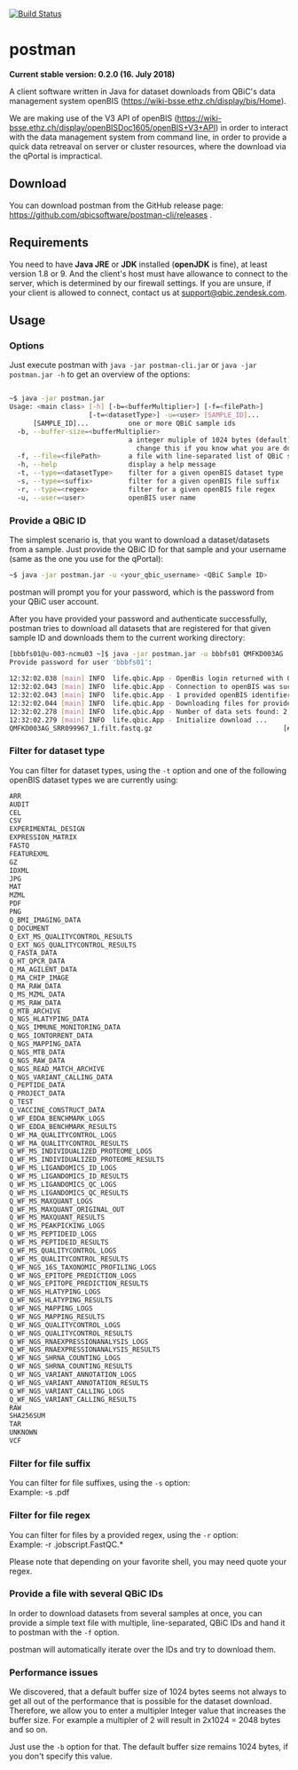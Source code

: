 [![Build Status](https://qbic-intranet.am10.uni-tuebingen.de/jenkins/job/postman-development/badge/icon)](https://qbic-intranet.am10.uni-tuebingen.de/jenkins/job/postman-development/)

# postman

**Current stable version: 0.2.0 (16. July 2018)**

A client software written in Java for dataset downloads from QBiC's data management system openBIS (https://wiki-bsse.ethz.ch/display/bis/Home).

We are making use of the V3 API of openBIS (https://wiki-bsse.ethz.ch/display/openBISDoc1605/openBIS+V3+API) in order to interact with the data management system from command line, in order to provide a quick data retreaval on server or cluster resources, where the download via the qPortal is impractical.

## Download
You can download postman from the GitHub release page: https://github.com/qbicsoftware/postman-cli/releases .

## Requirements
You need to have **Java JRE** or **JDK** installed (**openJDK** is fine), at least version 1.8 or 9. And the client's host must have allowance to connect to the server, which is determined by our firewall settings. If you are unsure, if your client is allowed to connect, contact us at support@qbic.zendesk.com.

## Usage
### Options
Just execute postman with `java -jar postman-cli.jar` or `java -jar postman.jar -h` to get an overview of the options:
```bash

~$ java -jar postman.jar                    
Usage: <main class> [-h] [-b=<bufferMultiplier>] [-f=<filePath>]
                    [-t=<datasetType>] -u=<user> [SAMPLE_ID]...
      [SAMPLE_ID]...          one or more QBiC sample ids
  -b, --buffer-size=<bufferMultiplier>
                              a integer muliple of 1024 bytes (default). Only
                                change this if you know what you are doing.
  -f, --file=<filePath>       a file with line-separated list of QBiC sample ids
  -h, --help                  display a help message
  -t, --type=<datasetType>    filter for a given openBIS dataset type
  -s, --type=<suffix>         filter for a given openBIS file suffix
  -r, --type=<regex>          filter for a given openBIS file regex
  -u, --user=<user>           openBIS user name                          
```
### Provide a QBiC ID
The simplest scenario is, that you want to download a dataset/datasets from a sample. Just provide the QBiC ID for that sample and your username (same as the one you use for the qPortal):
```bash
~$ java -jar postman.jar -u <your_qbic_username> <QBiC Sample ID>
```
postman will prompt you for your password, which is the password from your QBiC user account.

After you have provided your password and authenticate successfully, postman tries to download all datasets that are registered for that given sample ID and downloads them to the current working directory:

```bash
[bbbfs01@u-003-ncmu03 ~]$ java -jar postman.jar -u bbbfs01 QMFKD003AG                                                                                          
Provide password for user 'bbbfs01':                                                                                                                           
                                                                                                                                                               
12:32:02.038 [main] INFO  life.qbic.App - OpenBis login returned with 0                                                                                        
12:32:02.043 [main] INFO  life.qbic.App - Connection to openBIS was successful.                                                                                
12:32:02.043 [main] INFO  life.qbic.App - 1 provided openBIS identifiers have been found: [QMFKD003AG]                                                         
12:32:02.044 [main] INFO  life.qbic.App - Downloading files for provided identifier QMFKD003AG                                                                 
12:32:02.278 [main] INFO  life.qbic.App - Number of data sets found: 2                                                                                         
12:32:02.279 [main] INFO  life.qbic.App - Initialize download ...                                                                                              
QMFKD003AG_SRR099967_1.filt.fastq.gz                                 [###                                                            ]    0.38/7.94   Gb       
```

### Filter for dataset type

You can filter for dataset types, using the `-t` option and one of the following openBIS dataset types we are currently using:

```bash
ARR
AUDIT
CEL
CSV
EXPERIMENTAL_DESIGN
EXPRESSION_MATRIX
FASTQ
FEATUREXML
GZ
IDXML
JPG
MAT
MZML
PDF
PNG
Q_BMI_IMAGING_DATA
Q_DOCUMENT
Q_EXT_MS_QUALITYCONTROL_RESULTS
Q_EXT_NGS_QUALITYCONTROL_RESULTS
Q_FASTA_DATA
Q_HT_QPCR_DATA
Q_MA_AGILENT_DATA
Q_MA_CHIP_IMAGE
Q_MA_RAW_DATA
Q_MS_MZML_DATA
Q_MS_RAW_DATA
Q_MTB_ARCHIVE
Q_NGS_HLATYPING_DATA
Q_NGS_IMMUNE_MONITORING_DATA
Q_NGS_IONTORRENT_DATA
Q_NGS_MAPPING_DATA
Q_NGS_MTB_DATA
Q_NGS_RAW_DATA
Q_NGS_READ_MATCH_ARCHIVE
Q_NGS_VARIANT_CALLING_DATA
Q_PEPTIDE_DATA
Q_PROJECT_DATA
Q_TEST
Q_VACCINE_CONSTRUCT_DATA
Q_WF_EDDA_BENCHMARK_LOGS
Q_WF_EDDA_BENCHMARK_RESULTS
Q_WF_MA_QUALITYCONTROL_LOGS
Q_WF_MA_QUALITYCONTROL_RESULTS
Q_WF_MS_INDIVIDUALIZED_PROTEOME_LOGS
Q_WF_MS_INDIVIDUALIZED_PROTEOME_RESULTS
Q_WF_MS_LIGANDOMICS_ID_LOGS
Q_WF_MS_LIGANDOMICS_ID_RESULTS
Q_WF_MS_LIGANDOMICS_QC_LOGS
Q_WF_MS_LIGANDOMICS_QC_RESULTS
Q_WF_MS_MAXQUANT_LOGS
Q_WF_MS_MAXQUANT_ORIGINAL_OUT
Q_WF_MS_MAXQUANT_RESULTS
Q_WF_MS_PEAKPICKING_LOGS
Q_WF_MS_PEPTIDEID_LOGS
Q_WF_MS_PEPTIDEID_RESULTS
Q_WF_MS_QUALITYCONTROL_LOGS
Q_WF_MS_QUALITYCONTROL_RESULTS
Q_WF_NGS_16S_TAXONOMIC_PROFILING_LOGS
Q_WF_NGS_EPITOPE_PREDICTION_LOGS
Q_WF_NGS_EPITOPE_PREDICTION_RESULTS
Q_WF_NGS_HLATYPING_LOGS
Q_WF_NGS_HLATYPING_RESULTS
Q_WF_NGS_MAPPING_LOGS
Q_WF_NGS_MAPPING_RESULTS
Q_WF_NGS_QUALITYCONTROL_LOGS
Q_WF_NGS_QUALITYCONTROL_RESULTS
Q_WF_NGS_RNAEXPRESSIONANALYSIS_LOGS
Q_WF_NGS_RNAEXPRESSIONANALYSIS_RESULTS
Q_WF_NGS_SHRNA_COUNTING_LOGS
Q_WF_NGS_SHRNA_COUNTING_RESULTS
Q_WF_NGS_VARIANT_ANNOTATION_LOGS
Q_WF_NGS_VARIANT_ANNOTATION_RESULTS
Q_WF_NGS_VARIANT_CALLING_LOGS
Q_WF_NGS_VARIANT_CALLING_RESULTS
RAW
SHA256SUM
TAR
UNKNOWN
VCF
```

### Filter for file suffix

You can filter for file suffixes, using the `-s` option:    
Example: -s .pdf

### Filter for file regex

You can filter for files by a provided regex, using the `-r` option:    
Example: -r .jobscript.FastQC.*

Please note that depending on your favorite shell, you may need quote your regex. 

### Provide a file with several QBiC IDs
In order to download datasets from several samples at once, you can provide a simple text file with multiple, line-separated, QBiC IDs and hand it to postman with the `-f` option.

postman will automatically iterate over the IDs and try to download them.


### Performance issues
We discovered, that a default buffer size of 1024 bytes seems not always to get all out of the performance that is possible for the dataset download. Therefore, we allow you to enter a multipler Integer value that increases the buffer size. For example a multipler of 2 will result in 2x1024 = 2048 bytes and so on.

Just use the `-b` option for that. The default buffer size remains 1024 bytes, if you don't specify this value.


